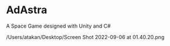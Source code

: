 # AdAstra
 A Space Game designed with Unity and C#
 
/Users/atakan/Desktop/Screen Shot 2022-09-06 at 01.40.20.png
